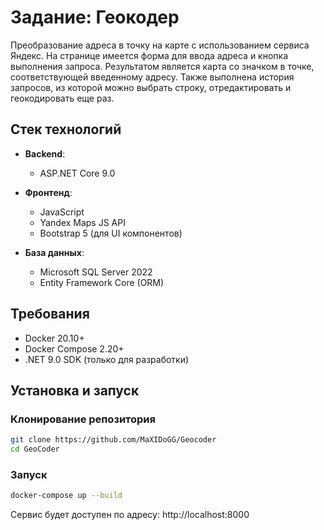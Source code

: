 ﻿# Задание: Геокодер

Преобразование адреса в точку на карте с использованием сервиса Яндекс. На странице имеется форма для ввода адреса и кнопка выполнения запроса. Результатом является карта со значком в точке, соответствующей введенному адресу.
Также выполнена история запросов, из которой можно выбрать строку, отредактировать и геокодировать еще раз.


## Стек технологий

- **Backend**:
  - ASP.NET Core 9.0

- **Фронтенд**:
  - JavaScript
  - Yandex Maps JS API
  - Bootstrap 5 (для UI компонентов)

- **База данных**:
  - Microsoft SQL Server 2022
  - Entity Framework Core (ORM)

## Требования

- Docker 20.10+
- Docker Compose 2.20+
- .NET 9.0 SDK (только для разработки)

## Установка и запуск

### Клонирование репозитория
```bash
git clone https://github.com/MaXIDoGG/Geocoder
cd GeoCoder
```

### Запуск
```bash
docker-compose up --build
```

Сервис будет доступен по адресу:
http://localhost:8000